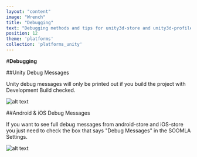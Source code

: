 ```yaml
---
layout: "content"
image: "Wrench"
title: "Debugging"
text: "Debugging methods and tips for unity3d-store and unity3d-profile."
position: 12
theme: 'platforms'
collection: 'platforms_unity'
---
```


#**Debugging**

##Unity Debug Messages

Unity debug messages will only be printed out if you build the project with Development Build checked.

![alt text](/img/tutorial_img/unity_debugging/devBuild.png "Developer build")

##Android & iOS Debug Messages

If you want to see full debug messages from android-store and iOS-store you just need to check the box that says "Debug Messages" in the SOOMLA Settings.

![alt text](/img/tutorial_img/unity_debugging/debugMsgs.png "Debug messages")
